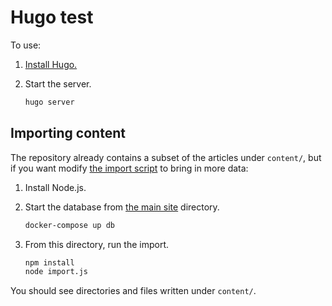 # Hugo test

To use:

1. [Install Hugo.](https://gohugo.io/getting-started/quick-start/#step-1-install-hugo)
1. Start the server.

   ```sh
   hugo server
   ```

## Importing content

The repository already contains a subset of the articles under `content/`, but if you want modify [the import script](import.js) to bring in more data:

1. Install Node.js.
1. Start the database from [the main site](https://github.com/brooklynrail/brooklynrail) directory.

   ```sh
   docker-compose up db
   ```

1. From this directory, run the import.

   ```sh
   npm install
   node import.js
   ```

You should see directories and files written under `content/`.
